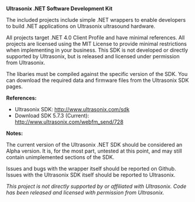 **Ultrasonix .NET Software Development Kit**

The included projects include simple .NET wrappers to enable developers to build .NET applications on Ultrasonix ultrasound hardware.

All projects target .NET 4.0 Client Profile and have minimal references. All projects are licensed using the MIT License to provide minimal restrictions when implementing in your business. This SDK is not developed or directly supported by Ultrasonix, but is released and licensed under permission from Ultrasonix.

The libaries must be compiled against the specific version of the SDK. You can download the required data and firmware files from the Ultrasonix SDK pages.

**References:**

* Ultrasonix SDK: http://www.ultrasonix.com/sdk
* Download SDK 5.7.3 (Current): http://www.ultrasonix.com/webfm_send/728
 
**Notes:**

The current version of the Ultrasonix .NET SDK should be considered an Alpha version. It is, for the most part, untested at this point, and may still contain unimplemented sections of the SDK.

Issues and bugs with the wrapper itself should be reported on Github. Issues with the Ultrasonix SDK itself should be reported to Ultrasonix.

*This project is not directly supported by or affiliated with Ultrasonix. Code has been released and licensed with permission from Ultrasonix.*